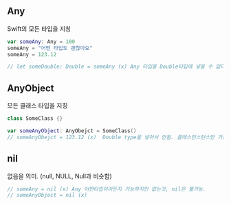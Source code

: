 ## Any
Swift의 모든 타입을 지칭  
```swift
var someAny: Any = 100
someAny = "어떤 타입도 괜찮아요"
someAny = 123.12

// let someDouble: Double = someAny (x) Any 타입을 Double타입에 넣을 수 없다.
```

## AnyObject 
모든 클래스 타입을 지칭  

```swift
class SomeClass {}

var someAnyObject: AnyObejct = SomeClass()
// someAnyObejct = 123.12 (x)  Double type을 넣어서 안됨. 클래스인스턴스만 가능.
```

## nil
없음을 의미. (null, NULL, Null과 비슷함)  

```swift
// someAny = nil (x) Any 어떤타입이라든지 가능하지만 없는것, nil은 불가능.
// someAnyObject = nil (x)
```

